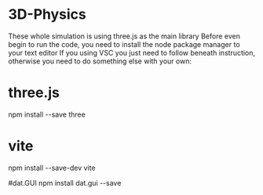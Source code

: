 # 3D-Physics
These whole simulation is using three.js as the main library
Before even begin to run the code, you need to install the node package manager to your text editor
If you using VSC you just need to follow beneath instruction, otherwise you need to do something else with your own:

# three.js
npm install --save three

# vite
npm install --save-dev vite

#dat.GUI
npm install dat.gui --save
